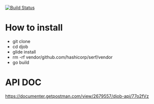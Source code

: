 [![Build Status](https://travis-ci.org/HZ89/djob.svg?branch=master)](https://travis-ci.org/HZ89/djob)
# How to install
* git clone
* cd djob
* glide install
* rm -rf vendor/github.com/hashicorp/serf/vendor
* go build
# API DOC
https://documenter.getpostman.com/view/2679557/djob-api/77o2fVz
